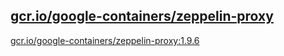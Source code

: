 
[gcr.io/google-containers/zeppelin-proxy](https://hub.docker.com/r/anjia0532/google-containers.zeppelin-proxy/tags/)
-----


[gcr.io/google-containers/zeppelin-proxy:1.9.6](https://hub.docker.com/r/anjia0532/google-containers.zeppelin-proxy/tags/)


